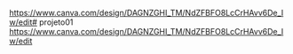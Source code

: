 https://www.canva.com/design/DAGNZGHI_TM/NdZFBFO8LcCrHAvv6De_Iw/edit# projeto01
https://www.canva.com/design/DAGNZGHI_TM/NdZFBFO8LcCrHAvv6De_Iw/edit
